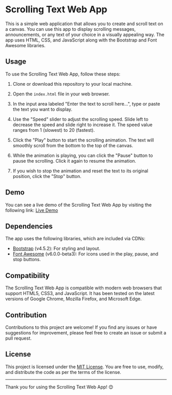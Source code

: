 # Scrolling Text Web App

This is a simple web application that allows you to create and scroll text on a canvas. You can use this app to display scrolling messages, announcements, or any text of your choice in a visually appealing way. The app uses HTML, CSS, and JavaScript along with the Bootstrap and Font Awesome libraries.

## Usage

To use the Scrolling Text Web App, follow these steps:

1. Clone or download this repository to your local machine.

2. Open the `index.html` file in your web browser.

3. In the input area labeled "Enter the text to scroll here...", type or paste the text you want to display.

4. Use the "Speed" slider to adjust the scrolling speed. Slide left to decrease the speed and slide right to increase it. The speed value ranges from 1 (slowest) to 20 (fastest).

5. Click the "Play" button to start the scrolling animation. The text will smoothly scroll from the bottom to the top of the canvas.

6. While the animation is playing, you can click the "Pause" button to pause the scrolling. Click it again to resume the animation.

7. If you wish to stop the animation and reset the text to its original position, click the "Stop" button.

## Demo

You can see a live demo of the Scrolling Text Web App by visiting the following link: [Live Demo](https://laerrylaessig.github.io/scrolling_text/)

## Dependencies

The app uses the following libraries, which are included via CDNs:

- [Bootstrap](https://getbootstrap.com/) (v4.5.2): For styling and layout.
- [Font Awesome](https://fontawesome.com/) (v6.0.0-beta3): For icons used in the play, pause, and stop buttons.

## Compatibility

The Scrolling Text Web App is compatible with modern web browsers that support HTML5, CSS3, and JavaScript. It has been tested on the latest versions of Google Chrome, Mozilla Firefox, and Microsoft Edge.

## Contribution

Contributions to this project are welcome! If you find any issues or have suggestions for improvement, please feel free to create an issue or submit a pull request.

## License

This project is licensed under the [MIT License](LICENSE). You are free to use, modify, and distribute the code as per the terms of the license.

---

Thank you for using the Scrolling Text Web App! 😊
